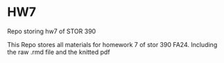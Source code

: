 # HW7
Repo storing hw7 of STOR 390

This Repo stores all materials for homework 7 of stor 390 FA24. Including the raw .rmd file and the knitted pdf
